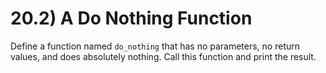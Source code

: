 # 20.2) A Do Nothing Function

Define a function named `do_nothing` that has no parameters, no return values,
and does absolutely nothing. Call this function and print the result.
